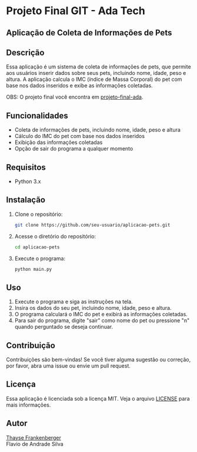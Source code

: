 # Projeto Final GIT - Ada Tech 

## Aplicação de Coleta de Informações de Pets


## Descrição

Essa aplicação é um sistema de coleta de informações de pets, que permite aos usuários inserir dados sobre seus pets, incluindo nome, idade, peso e altura. A aplicação calcula o IMC (índice de Massa Corporal) do pet com base nos dados inseridos e exibe as informações coletadas.

OBS: O projeto final você encontra em [projeto-final-ada](https://github.com/ThayseAda/projeto-final-ada).

## Funcionalidades

- Coleta de informações de pets, incluindo nome, idade, peso e altura
- Cálculo do IMC do pet com base nos dados inseridos
- Exibição das informações coletadas
- Opção de sair do programa a qualquer momento

## Requisitos

- Python 3.x

## Instalação

1. Clone o repositório:
   ```bash
   git clone https://github.com/seu-usuario/aplicacao-pets.git
   ```
2. Acesse o diretório do repositório:
   ```bash
   cd aplicacao-pets
   ```
3. Execute o programa:
   ```bash
   python main.py
   ```

## Uso

1. Execute o programa e siga as instruções na tela.
2. Insira os dados do seu pet, incluindo nome, idade, peso e altura.
3. O programa calculará o IMC do pet e exibirá as informações coletadas.
4. Para sair do programa, digite "sair" como nome do pet ou pressione "n" quando perguntado se deseja continuar.

## Contribuição

Contribuições são bem-vindas! Se você tiver alguma sugestão ou correção, por favor, abra uma issue ou envie um pull request.

## Licença

Essa aplicação é licenciada sob a licença MIT. Veja o arquivo [LICENSE](https://opensource.org/license/mit) para mais informações.

## Autor
[Thayse Frankenberger](https://www.linkedin.com/in/thayse-frankenberger-9832161b7/)
<br>
Flavio de Andrade Silva